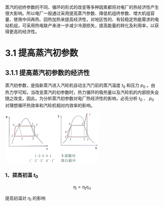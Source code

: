 蒸汽的初终参数的不同、循环的形式的改变等多种因素都将对电厂的热经济性产生很大影响。所以电厂一般通过采用提高蒸汽参数、降低机组终参数、增大机组容量、使用中间再热、回热加热来提高经济性，对地区性的、有较稳定热能需求的电站机组，可采用热电联产来进一步减少冷源损失，提高能量的转化及利用率，以获得更高的经济性。

# 3.1 提高蒸汽初参数

## 3.1.1 提高蒸汽初参数的经济性

蒸汽初参数，是指新蒸汽进入汽轮机自动主汽门前的蒸汽温度 $t_0$ 和压力 $p_0$ 。由热力学可知，当改变蒸汽的初参数时，热力循环的吸热量以及汽轮机的内部损失会随之改变。因此，为分析蒸汽初参数对电厂热经济性的影响，必先分析 $t_0$ 、 $p_0$ 对理想循环热效率和汽轮机相对内效率的影响。

<img src="3.%E7%83%AD%E5%8A%9B%E5%8F%91%E7%94%B5%E5%8E%82%E7%9A%84%E8%92%B8%E6%B1%BD%E5%8F%82%E6%95%B0%E5%8F%8A%E5%85%B6%E5%BE%AA%E7%8E%AF.assets/image-20230327172925913.png" alt="image-20230327172925913" style="zoom:30%;" />

### 1、提高初温 $t_0$ 

$$
\eta_i=\eta_t\eta_{ri}
$$

提高初温对 $\eta_t$ 的影响